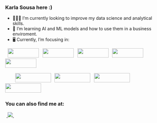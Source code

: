 ### Karla Sousa here :)

- 👨🏻‍💻 I’m currently looking to improve my data science and analytical skills.
- 🌱 I’m learning AI and ML models and how to use them in a business enviroment.
- 🖥️ Currently, I’m focusing in:
<div style="display: inline">
  &nbsp;&nbsp;<img width='100' height='30' src="https://img.shields.io/badge/python-3670A0?style=for-the-badge&logo=python&logoColor=ffdd54" />&nbsp;&nbsp; <img width='100' height='30' src="https://img.shields.io/badge/pandas-%23150458.svg?style=for-the-badge&logo=pandas&logoColor=white" />&nbsp;&nbsp; <img width='100' height='30' src="https://img.shields.io/badge/numpy-%23013243.svg?style=for-the-badge&logo=numpy&logoColor=white" />&nbsp;&nbsp; <img width='100' height='30' src="https://img.shields.io/badge/Matplotlib-%23ffffff.svg?style=for-the-badge&logo=Matplotlib&logoColor=black" />&nbsp;&nbsp; <img width='100' height='30' src="https://img.shields.io/badge/scikit--learn-%23F7931E.svg?style=for-the-badge&logo=scikit-learn&logoColor=white" />&nbsp;&nbsp; 
  
  
  &nbsp;&nbsp;&nbsp;&nbsp;&nbsp;&nbsp;&nbsp;&nbsp;<img width='115' height='30' src="https://img.shields.io/badge/power_bi-F2C811?style=for-the-badge&logo=powerbi&logoColor=black" />&nbsp;&nbsp; <img width='115' height='30' src="https://img.shields.io/badge/Microsoft_Excel-217346?style=for-the-badge&logo=microsoft-excel&logoColor=white" />&nbsp;&nbsp; <img width='115' height='30' src="https://img.shields.io/badge/Microsoft_Office-D83B01?style=for-the-badge&logo=microsoft-office&logoColor=white" />&nbsp;&nbsp; <img width='115' height='30' src="https://img.shields.io/badge/Tableau-E97627?style=for-the-badge&logo=Tableau&logoColor=white" />&nbsp;&nbsp;
  &nbsp;&nbsp;
</div> 


### You can also find me at:
&nbsp;<a href="https://br.linkedin.com/in/karlapvdsousa">
  <img src="https://img.shields.io/badge/linkedin-%230077B5.svg?style=for-the-badge&logo=linkedin&logoColor=white">
</a>&nbsp;
